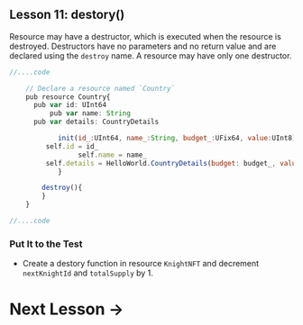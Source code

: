 ## **Lesson 11: destory()**

Resource may have a destructor, which is executed when the resource is destroyed. Destructors have no parameters and no return value and are declared using the `destroy` name. A resource may have only one destructor.

```jsx
//....code

	// Declare a resource named `Country`
	pub resource Country{
      pub var id: UInt64
		  pub var name: String
      pub var details: CountryDetails

			init(id_:UInt64, name_:String, budget_:UFix64, value:UInt8){
         self.id = id_
				 self.name = name_
         self.details = HelloWorld.CountryDetails(budget: budget_, value: value)
			}

		destroy(){
		}
	}

//....code

```

### Put It to the Test

- Create a destory function in resource `KnightNFT` and decrement `nextKnightId` and `totalSupply` by 1.

# Next Lesson →
